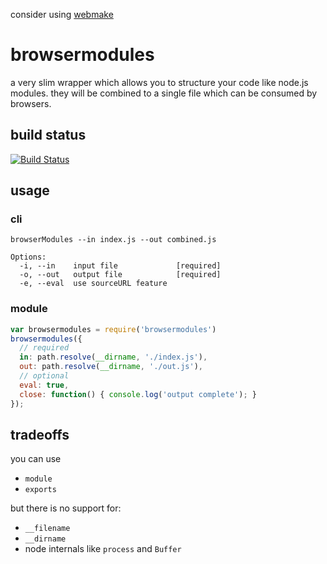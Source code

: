 consider using [webmake](https://github.com/medikoo/modules-webmake)

# browsermodules
a very slim wrapper which allows you to structure your code like node.js modules.
they will be combined to a single file which can be consumed by browsers.

## build status
[![Build Status](https://travis-ci.org/Bonuspunkt/browsermodules.png)](https://travis-ci.org/Bonuspunkt/browsermodules)

## usage
### cli
```
browserModules --in index.js --out combined.js

Options:
  -i, --in    input file             [required]
  -o, --out   output file            [required]
  -e, --eval  use sourceURL feature
```

### module
``` javascript
var browsermodules = require('browsermodules')
browsermodules({
  // required
  in: path.resolve(__dirname, './index.js'),
  out: path.resolve(__dirname, './out.js'),
  // optional
  eval: true,
  close: function() { console.log('output complete'); }
});
```

## tradeoffs
you can use

- `module`
- `exports`

but there is no support for:

- `__filename`
- `__dirname`
- node internals like `process` and `Buffer`

